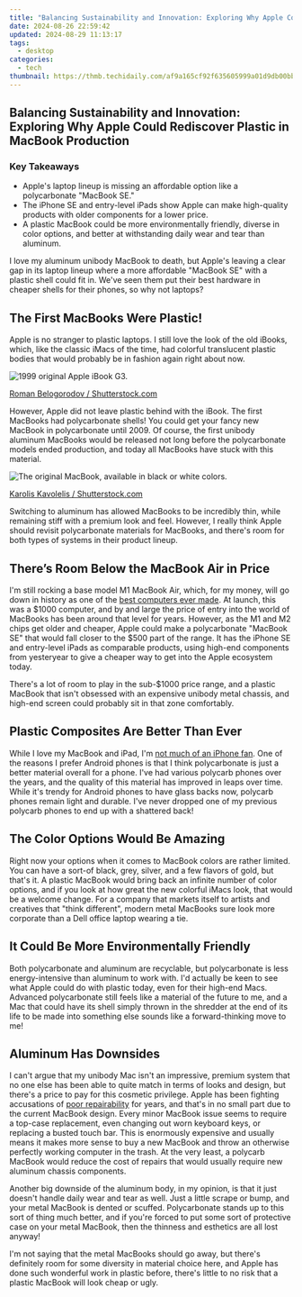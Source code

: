 ```yaml
---
title: "Balancing Sustainability and Innovation: Exploring Why Apple Could Rediscover Plastic in MacBook Production"
date: 2024-08-26 22:59:42
updated: 2024-08-29 11:13:17
tags:
  - desktop
categories:
  - tech
thumbnail: https://thmb.techidaily.com/af9a165cf92f635605999a01d9db00bb83502e778fa19e3b821f0bbc6f19d054.jpg
---
```


## Balancing Sustainability and Innovation: Exploring Why Apple Could Rediscover Plastic in MacBook Production

### Key Takeaways

* Apple's laptop lineup is missing an affordable option like a polycarbonate "MacBook SE."
* The iPhone SE and entry-level iPads show Apple can make high-quality products with older components for a lower price.
* A plastic MacBook could be more environmentally friendly, diverse in color options, and better at withstanding daily wear and tear than aluminum.

 I love my aluminum unibody MacBook to death, but Apple's leaving a clear gap in its laptop lineup where a more affordable "MacBook SE" with a plastic shell could fit in. We've seen them put their best hardware in cheaper shells for their phones, so why not laptops?

##  The First MacBooks Were Plastic!

 Apple is no stranger to plastic laptops. I still love the look of the old iBooks, which, like the classic iMacs of the time, had colorful translucent plastic bodies that would probably be in fashion again right about now.

![1999 original Apple iBook G3.](https://static1.howtogeekimages.com/wordpress/wp-content/uploads/2024/07/1999-original-apple-ibook-g3.jpg) 

[Roman Belogorodov / Shutterstock.com](https://www.shutterstock.com/image-photo/terrassa-spainaugust-9-2020-1999-original-1794616120)

 However, Apple did not leave plastic behind with the iBook. The first MacBooks had polycarbonate shells! You could get your fancy new MacBook in polycarbonate until 2009\. Of course, the first unibody aluminum MacBooks would be released not long before the polycarbonate models ended production, and today all MacBooks have stuck with this material.

![The original MacBook, available in black or white colors.](https://static1.howtogeekimages.com/wordpress/wp-content/uploads/2024/07/the-original-macbook-available-in-black-or-white-colors.jpg) 

[Karolis Kavolelis / Shutterstock.com](https://www.shutterstock.com/image-photo/vilniuslithuania-september-1-2020-original-macbook-1807389976)

 Switching to aluminum has allowed MacBooks to be incredibly thin, while remaining stiff with a premium look and feel. However, I really think Apple should revisit polycarbonate materials for MacBooks, and there's room for both types of systems in their product lineup.

##  There’s Room Below the MacBook Air in Price

 I'm still rocking a base model M1 MacBook Air, which, for my money, will go down in history as one of the [best computers ever made](https://facebook-video-share.techidaily.com/new-2024-approved-discover-the-best-tools-and-tips-to-accurately-tag-your-videos/). At launch, this was a $1000 computer, and by and large the price of entry into the world of MacBooks has been around that level for years. However, as the M1 and M2 chips get older and cheaper, Apple could make a polycarbonate "MacBook SE" that would fall closer to the $500 part of the range. It has the iPhone SE and entry-level iPads as comparable products, using high-end components from yesteryear to give a cheaper way to get into the Apple ecosystem today.

 There's a lot of room to play in the sub-$1000 price range, and a plastic MacBook that isn't obsessed with an expensive unibody metal chassis, and high-end screen could probably sit in that zone comfortably.

##  Plastic Composites Are Better Than Ever

 While I love my MacBook and iPad, I'm [not much of an iPhone fan](https://screen-mirroring-recording.techidaily.com/2024-approved-premium-macpc-video-recording-software/). One of the reasons I prefer Android phones is that I think polycarbonate is just a better material overall for a phone. I've had various polycarb phones over the years, and the quality of this material has improved in leaps over time. While it's trendy for Android phones to have glass backs now, polycarb phones remain light and durable. I've never dropped one of my previous polycarb phones to end up with a shattered back!

##  The Color Options Would Be Amazing

 Right now your options when it comes to MacBook colors are rather limited. You can have a sort-of black, grey, silver, and a few flavors of gold, but that's it. A plastic MacBook would bring back an infinite number of color options, and if you look at how great the new colorful iMacs look, that would be a welcome change. For a company that markets itself to artists and creatives that "think different", modern metal MacBooks sure look more corporate than a Dell office laptop wearing a tie.

##  It Could Be More Environmentally Friendly

 Both polycarbonate and aluminum are recyclable, but polycarbonate is less energy-intensive than aluminum to work with. I'd actually be keen to see what Apple could do with plastic today, even for their high-end Macs. Advanced polycarbonate still feels like a material of the future to me, and a Mac that could have its shell simply thrown in the shredder at the end of its life to be made into something else sounds like a forward-thinking move to me!

##  Aluminum Has Downsides

 I can't argue that my unibody Mac isn't an impressive, premium system that no one else has been able to quite match in terms of looks and design, but there's a price to pay for this cosmetic privilege. Apple has been fighting accusations of [poor repairability](https://driver-download.techidaily.com/get-updated-nvidia-driver-pack-for-geforce-rtx-2070-on-windows-os/) for years, and that's in no small part due to the current MacBook design. Every minor MacBook issue seems to require a top-case replacement, even changing out worn keyboard keys, or replacing a busted touch bar. This is enormously expensive and usually means it makes more sense to buy a new MacBook and throw an otherwise perfectly working computer in the trash. At the very least, a polycarb MacBook would reduce the cost of repairs that would usually require new aluminum chassis components.

 Another big downside of the aluminum body, in my opinion, is that it just doesn't handle daily wear and tear as well. Just a little scrape or bump, and your metal MacBook is dented or scuffed. Polycarbonate stands up to this sort of thing much better, and if you're forced to put some sort of protective case on your metal MacBook, then the thinness and esthetics are all lost anyway!

 I'm not saying that the metal MacBooks should go away, but there's definitely room for some diversity in material choice here, and Apple has done such wonderful work in plastic before, there's little to no risk that a plastic MacBook will look cheap or ugly.

<ins class="adsbygoogle"
     style="display:block"
     data-ad-format="autorelaxed"
     data-ad-client="ca-pub-7571918770474297"
     data-ad-slot="1223367746"></ins>



<ins class="adsbygoogle"
     style="display:block"
     data-ad-client="ca-pub-7571918770474297"
     data-ad-slot="8358498916"
     data-ad-format="auto"
     data-full-width-responsive="true"></ins>
